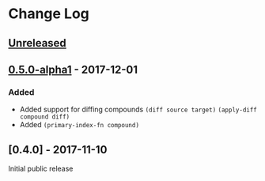 # Change Log
## [Unreleased] 

## [0.5.0-alpha1] - 2017-12-01
### Added
- Added support for diffing compounds `(diff source target)` `(apply-diff compound diff)`
- Added `(primary-index-fn compound)`

## [0.4.0] - 2017-11-10

Initial public release

[Unreleased]: https://github.com/riverford/compound/compare/0.5.0-alpha1....HEAD
[0.5.0-alpha1]: https://github.com/riverford/compound/compare/0.4.0...0.5.0-alpha1

